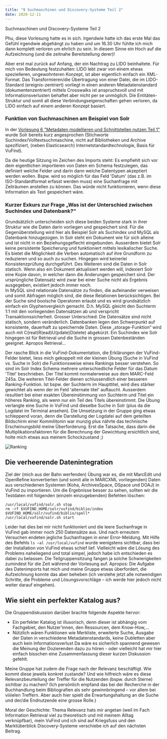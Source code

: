 ```yaml
---
title: "9 Suchmaschinen und Discovery-Systeme Teil 2"
date: 2020-12-11
---
```

Suchmaschinen und Discovery-Systeme Teil 2

Phu, diese Vorlesung hatte es in sich. Irgendwie hatte ich das erste Mal das Gefühl irgendwie abgehängt zu haben und um 16.30 Uhr fühlte ich mich dann komplett verloren um ehrlich zu sein. In diesem Sinne ein Hoch auf die Aufzeichnung (und die zeitnahe Bereitstellung derer)!

Aber erst mal zurück auf Anfang, der ein Nachtrag zu LIDO beinhaltete. 
Für mich von Bedeutung festzuhalten: LIDO lebt zwar von einem etwas spezielleren, ungewohnteren Konzept, ist aber eigentlich einfach ein XML-Format. Das Transformieren/die Übertragung von einer Datei, die im LIDO-Standard (ereignis-zentriert) vorliegt in einen anderen Metadatenstandard (dokumentenzentriert) mittels Crosswalks ist anspruchsvoll und mit Informationsverlusten behaftet aber nicht per se unmöglich. Die Entitäten-Struktur und somit all diese Verbindungseigenschaften gehen verloren, da LIDO einfach auf einem anderen Konzept basiert.

### Funktion von Suchmaschinen am Beispiel von Solr
In der [Vorlesung 6 "Metadaten modellieren und Schnittstellen nutzen Teil 1"](https://gins-ctrl.github.io/Lerntagebuch_HS20/2020/10/30/6-Metadaten-modellieren-und-Schnittstellen-nutzen-Teil-1.html) wurde Solr bereits kurz angesprochen (Stichworte Suchindex/Volltextsuchmaschine, nicht auf Bibliotheken und Archive spezifiziert, (neben Elasticsearch) Internetstandardtechnologie, Basis für VuFind).

Da die heutige Sitzung im Zeichen des Imports steht: Es empfiehlt sich vor dem eigentlichen importieren von Daten ein Schema festzulegen, das definiert welche Felder und darin dann welche Datentypen akzeptiert werden wollen. Bspw. wird so möglich für das Feld 'Datum' (das z.B. im ISO-Standardformat erfasst werden muss) eine Suchanfrage mit Zeiträumen anstellen zu können. Das würde nicht funktionieren, wenn diese Information als Text gespeichert wäre.

### Kurzer Exkurs zur Frage „Was ist der Unterschied zwischen Suchindex und Datenbank?“
Grundsätzlich unterscheiden sich diese beiden Systeme stark in ihrer Struktur wie die Daten darin vorliegen und gespeichert sind. Für die Gegenüberstellung wird hier als Beispiel Solr als Suchindex und MySQL als Datenbank hinzugezogen. 
In Solr steht ein Dokument wie für sich alleine und ist nicht in ein Beziehungsgeflecht eingebunden. Ausserdem bietet Solr keine persistente Speicherung und funktioniert mittels lexikalischer Suche. Es bietet die Möglichkeit die Verben automatisch auf ihre Grundform zu reduzieren und so auch zu suchen. Hingegen wird keinerlei Konsistenzprüfung durchgeführt. Des Weiteren sind die Daten in Solr statisch. Wenn also ein Dokument aktualisiert werden will, indexiert Solr eine Kopie davon, in welcher dann die Änderungen gespeichert sind. Der ursprüngliche Datensatz wird zwar bei einer Suche nicht als Ergebnis ausgegeben, existiert jedoch immer noch.  
In MySQL sind relationale Datensätze zu finden, die aufeinander verweisen und somit Abfragen möglich sind, die diese Relationen berücksichtigen. Bei der Suche sind boolsche Operatoren erlaubt und es wird grundsätzlich einfach ein Glyphenvergleich gemacht. D.h. MySQL gleicht den Suchterm 1:1 mit den vorliegenden Datensätzen ab und verspricht Transaktionssicherheit. Grosser Unterschied: Die Datensätze sind nicht statisch, sondern veränderlich. 
Datenbanken legen den Schwerpunkt auf konsistente, dauerhaft zu speichernde Daten. Diese „storage-Funktion“ wird auch mit C(reat)R(ead)U(pdate)D(elete) abgekürzt. Ein Suchindex wie Solr hingegen ist für Retrieval und die Suche in grossen Datenbeständen geeignet. Apropos Retrieval…

Der rasche Blick in die VuFind-Dokumentation, die Erklärungen der VuFind-Felder bietet, liess mich gekoppelt mit der kleinen Übung (Suche in VuFind vs. Suche in Solr) die Funktionsweise eines Rankings besser verstehen. So sind im Solr Index Schema mehrere unterschiedliche Felder für das Datum 'Titel' beschrieben. Der Titel kommt normalerweise aus dem MARC-Feld 245a. Die weiteren Titel-Felder dienen schlussendlich einer besseren Ranking-Funktion. Ist bspw. der Suchterm im Haupttitel, wird dies stärker gewichtet als wenn der im Feld 'alternate titel' auftaucht. Ausserdem resultiert bei einer exakten Übereinstimmung von Suchterm und Titel ein höheres Ranking, als wenn nur ein Teil des Titels übereinstimmt. Die Übung verlangte eine Suche in VuFind und dieselbe Suche in Solr (plus da die Logdatei im Terminal ansehen). Die Umsetzung in der Gruppe ging etwas schleppend voran, denn die Darstellung der Logdatei auf dem geteilten Bildschirm einer Kommilitonin war munzig plus nährte das technische Erscheinungsbild meine Überforderung. Erst die Tatsache, dass darin die Multiplikationsfaktoren für die Berechnung der Gewichtung ersichtlich sind, holte mich etwas aus meinem Schockzustand ;) 

![Ranking]({{site.baseurl}}/assets/9_ranking.png)

## Die verheerende Datenintegration
Ziel der (mich aus der Bahn werfenden) Übung war es, die mit MarcEdit und OpenRefine konvertierten (und somit alle in MARCXML vorliegenden) Daten aus verschiedenen Systemen (Koha, ArchivesSpace, DSpace und DOAJ) in VuFind zu importieren. Um die Ergebnisse besser zu sehen, sollten wir die Testdaten mit folgenden (einzeln einzugebenden) Befehlen löschen: 
```
/usr/local/vufind/solr.sh stop
rm -rf $VUFIND_HOME/solr/vufind/biblio/index $VUFIND_HOME/solr/vufind/biblio/spell*
/usr/local/vufind/solr.sh start
```
Leider hat dies bei mir nicht funktioniert und die leere Suchanfrage in VuFind gab immer noch 250 Datensätze aus. Und nach erneutem Versuchen endeten jegliche Suchanfragen in einer Error-Meldung. Mit Hilfe des Befehls ```ls –al /usr/local/vufind``` wurde wenigstens sichtbar, dass bei der Installation von VuFind etwas schief lief. Vielleicht wäre die Lösung des Problems naheliegend und total simpel, jedoch habe ich entschieden es dabei zu belassen. Die Teilgruppensitzung fangen ja solche Schwierigkeiten zumindest für die Zeit während der Vorlesung auf. Apropos: Die Aufgabe des Datenimports hat mich und meine Gruppe etwas überfordert, die Aufzeichnung konnte das aber beheben (ich verstehe jetzt alle notwendigen Schritte, die Probleme und Lösungsvorschläge – ich werde hier jedoch nicht weiter darauf eingehen). 

## Wie sieht ein perfekter Katalog aus?
Die Gruppendiskussion darüber brachte folgende Aspekte hervor: 
+ Ein perfekter Katalog ist illusorisch, denn dieser ist abhängig vom Fachgebiet, den Nutzer’innen, den Ressourcen, dem Know-How,… 
+ Nützlich wären Funktionen wie Merkliste, erweiterte Suche, Ausgabe der Daten in verschiedene Metadatenstandards, keine Dubletten aber auch kein Informationsverlust 
Da wäre es sicherlich spannend gewesen die Meinung der Dozierenden dazu zu hören - oder vielleicht hat mir hier einfach bisschen eine Zusammenfassung dieser kurzen Diskussion gefehlt.

Meine Gruppe hat zudem die Frage nach der Relevanz beschäftigt. Wie kommt diese jeweils konkret zustande? Und wie hilfreich wäre es diese Relevanzbeurteilung der Treffer für die Nutzenden (bspw. durch Sterne) sichtbar zu machen? (Ich persönlich empfand das bei der Recherche in der Buchhandlung beim Bibliografien als sehr gewinnbringend – vor allem bei viiiielen Treffern. Aber auch hier spielt die Erwartungshaltung an die Suche und der/die Endnutzende eine grosse Rolle.) 

Moral der Geschichte: 
Thema Relevanz hats mir angetan (weil im Fach Information Retrieval viel zu theoretisch und mit meinem Alltag verknüpfbar), mein VuFind und ich sind auf Kriegsfuss und den Marktüberblick Discovery-Systeme verschiebe ich auf den nächsten Beitrag. 
